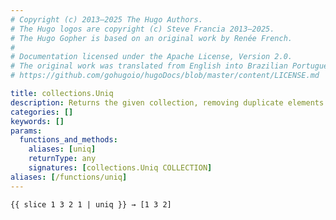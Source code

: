 ```yaml
---
# Copyright (c) 2013–2025 The Hugo Authors.
# The Hugo logos are copyright (c) Steve Francia 2013–2025.
# The Hugo Gopher is based on an original work by Renée French.
#
# Documentation licensed under the Apache License, Version 2.0.
# The original work was translated from English into Brazilian Portuguese.
# https://github.com/gohugoio/hugoDocs/blob/master/content/LICENSE.md

title: collections.Uniq
description: Returns the given collection, removing duplicate elements.
categories: []
keywords: []
params:
  functions_and_methods:
    aliases: [uniq]
    returnType: any
    signatures: [collections.Uniq COLLECTION]
aliases: [/functions/uniq]
---
```


```go-html-template
{{ slice 1 3 2 1 | uniq }} → [1 3 2]
```
